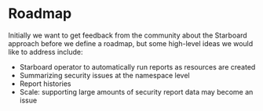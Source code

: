 # Roadmap

Initially we want to get feedback from the community about the Starboard approach before we define a roadmap, but some high-level ideas we would like to address include: 

* Starboard operator to automatically run reports as resources are created
* Summarizing security issues at the namespace level 
* Report histories
* Scale: supporting large amounts of security report data may become an issue
